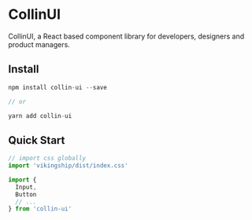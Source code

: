 <!--
 * @Author: Collin Zhang
 * @Date: 2020-08-30 19:40:14
 * @LastEditTime: 2020-10-25 12:09:12
 * @LastEditors: Please set LastEditors
 * @Description: Add readme for collin-ui
 * @FilePath: \collin-components\README.md
-->

# CollinUI
CollinUI, a React based component library for developers, designers and product managers.

## Install
```javascript
npm install collin-ui --save

// or

yarn add collin-ui
```

## Quick Start
``` javascript
// import css globally
import 'vikingship/dist/index.css'

import {
  Input,
  Button
  // ...
} from 'collin-ui'

```

